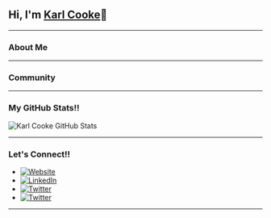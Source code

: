 ## Hi, I'm [Karl Cooke](https://www.linkedin.com/in/karlcooke/)👋

---

### About Me


---

### Community



---

### My GitHub Stats!!

![Karl Cooke GitHub Stats](https://github-readme-stats.vercel.app/api?username=irishtechie&show_icons=true&count_private=true)

---

### Let's Connect!!

- <a href="https://irishtechie.cloud" target="_blank"><img alt="Website" src="https://img.shields.io/badge/Website-irishtechie.cloud-blue?style=flat&logo=google-chrome"></a>
- <a href="https://www.linkedin.com/in/karlcooke/" target="_blank"><img alt="LinkedIn" src="https://img.shields.io/badge/LinkedIn-@karlcooke-blue?style=flat&logo=linkedin"></a>
- <a href="https://twitter.com/karl_itnerd" target="_blank"><img alt="Twitter" src="https://img.shields.io/twitter/follow/Karl_ITNerd?style=social"></a>
- <a href="https://twitter.com/irish_techie" target="_blank"><img alt="Twitter" src="https://img.shields.io/twitter/follow/Irish_Techie?style=social"></a>

---
<!--
**irishtechie/irishtechie** is a ✨ _special_ ✨ repository because its `README.md` (this file) appears on your GitHub profile.

Here are some ideas to get you started:

- 🔭 I’m currently working on ...
- 🌱 I’m currently learning ...
- 👯 I’m looking to collaborate on ...
- 🤔 I’m looking for help with ...
- 💬 Ask me about ...
- 📫 How to reach me: ...
- 😄 Pronouns: ...
- ⚡ Fun fact: ...
-->
